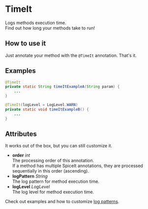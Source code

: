 # TimeIt
Logs methods execution time.  
Find out how long your methods take to run!

## How to use it
Just annotate your method with the `@TimeIt` annotation. That's it.

## Examples
```java
@TimeIt
private static String timeItExampleA(String param) { 
    ...
}
```
```java
@TimeIt(logLevel = LogLevel.WARN)
private static void timeItExampleB() {
    ...
}
```

## Attributes
It works out of the box, but you can still customize it.
- **order** *int*  
The processing order of this annotation.  
If a method has multiple SpiceIt annotations,
they are processed sequentially in this order (ascending).
- **logPattern** *String*  
The log pattern for method execution time.
- **logLevel** *LogLevel*  
The log level for method execution time.

Check out examples and how to customize [log patterns](LogPatterns.md).

